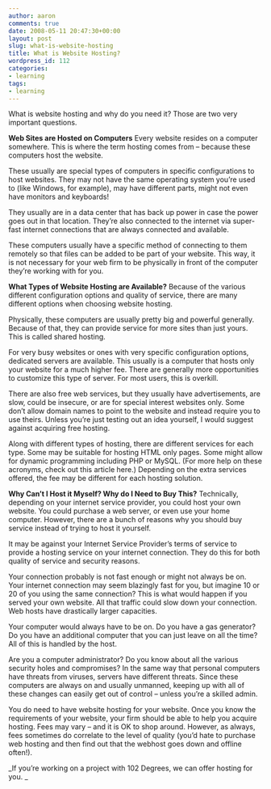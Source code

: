 ```yaml
---
author: aaron
comments: true
date: 2008-05-11 20:47:30+00:00
layout: post
slug: what-is-website-hosting
title: What is Website Hosting?
wordpress_id: 112
categories:
- learning
tags:
- learning
---
```


What is website hosting and why do you need it?  Those are two very important questions.

**Web Sites are Hosted on Computers**
Every website resides on a computer somewhere.  This is where the term hosting comes from – because these computers host the website.

These usually are special types of computers in specific configurations to host websites.  They may not have the same operating system you’re used to (like Windows, for example), may have different parts, might not even have monitors and keyboards!

They usually are in a data center that has back up power in case the power goes out in that location.  They’re also connected to the internet via super-fast internet connections that are always connected and available.

These computers usually have a specific method of connecting to them remotely so that files can be added to be part of your website.  This way, it is not necessary for your web firm to be physically in front of the computer they’re working with for you.

**What Types of Website Hosting are Available?**
Because of the various different configuration options and quality of service, there are many different options when choosing website hosting.

Physically, these computers are usually pretty big and powerful generally.  Because of that, they can provide service for more sites than just yours.  This is called shared hosting.

For very busy websites or ones with very specific configuration options, dedicated servers are available.  This usually is a computer that hosts only your website for a much higher fee.  There are generally more opportunities to customize this type of server.  For most users, this is overkill.

There are also free web services, but they usually have advertisements, are slow, could be insecure, or are for special interest websites only.  Some don’t allow domain names to point to the website and instead require you to use theirs.  Unless you’re just testing out an idea yourself, I would suggest against acquiring free hosting.

Along with different types of hosting, there are different services for each type.  Some may be suitable for hosting HTML only pages.  Some might allow for dynamic programming including PHP or MySQL.  (For more help on these acronyms, check out this article here.)  Depending on the extra services offered, the fee may be different for each hosting solution.

**Why Can’t I Host it Myself?  Why do I Need to Buy This?**
Technically, depending on your internet service provider, you could host your own website.  You could purchase a web server, or even use your home computer.  However, there are a bunch of reasons why you should buy service instead of trying to host it yourself.

It may be against your Internet Service Provider’s terms of service to provide a hosting service on your internet connection.  They do this for both quality of service and security reasons.

Your connection probably is not fast enough or might not always be on.  Your internet connection may seem blazingly fast for you, but imagine 10 or 20 of you using the same connection?  This is what would happen if you served your own website.  All that traffic could slow down your connection.  Web hosts have drastically larger capacities.

Your computer would always have to be on.  Do you have a gas generator?  Do you have an additional computer that you can just leave on all the time?  All of this is handled by the host.

Are you a computer administrator?  Do you know about all the various security holes and compromises?  In the same way that personal computers have threats from viruses, servers have different threats.  Since these computers are always on and usually unmanned, keeping up with all of these changes can easily get out of control – unless you’re a skilled admin.


You do need to have website hosting for your website.  Once you know the requirements of your website, your firm should be able to help you acquire hosting.  Fees may vary – and it is OK to shop around.  However, as always, fees sometimes do correlate to the level of quality (you’d hate to purchase web hosting and then find out that the webhost goes down and offline often!).

_If you’re working on a project with 102 Degrees, we can offer hosting for you.
_
